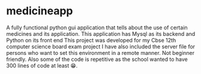 # medicineapp

A fully functional python gui application that
tells about the use of certain medicines and
its application. This application has Mysql
as its backend and Python on its front end
This project was developed for my Cbse 12th
computer science board exam project
I have also included the server file for
persons who want to set this environment in
a remote manner.
Not beginner friendly.
Also some of the code is repetitive as the
school wanted to have 300 lines of code at least
😁. 

